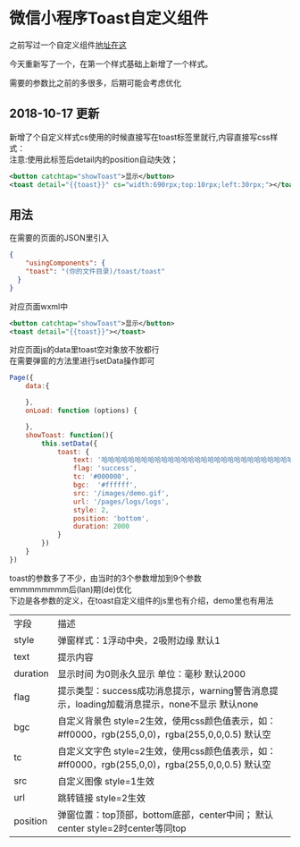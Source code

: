 # 微信小程序Toast自定义组件

之前写过一个自定义组件[地址在这](https://blog.csdn.net/anzhen9/article/details/80593542)

今天重新写了一个，在第一个样式基础上新增了一个样式。

需要的参数比之前的多很多，后期可能会考虑优化

## 2018-10-17 更新
新增了个自定义样式cs使用的时候直接写在toast标签里就行,内容直接写css样式：<br>
注意:使用此标签后detail内的position自动失效；<br>
```xml
<button catchtap="showToast">显示</button>
<toast detail="{{toast}}" cs="width:690rpx;top:10rpx;left:30rpx;"></toast>
```
## 用法

在需要的页面的JSON里引入<br>
```json
{
    "usingComponents": {
    "toast": "(你的文件目录)/toast/toast"
  }
}
```
对应页面wxml中<br>
```xml
<button catchtap="showToast">显示</button>
<toast detail="{{toast}}"></toast>
```
对应页面js的data里toast空对象放不放都行<br>
在需要弹窗的方法里进行setData操作即可<br>
```js
Page({
    data:{

    },
    onLoad: function (options) {

    },
    showToast: function(){
        this.setData({
            toast: {
                text: '哈哈哈哈哈哈哈哈哈哈哈哈哈哈哈哈哈哈哈哈哈哈哈哈哈哈哈哈哈哈哈哈哈哈哈哈',
                flag: 'success',
                tc: '#000000',
                bgc:  '#ffffff',
                src: '/images/demo.gif',
                url: '/pages/logs/logs',
                style: 2,
                position: 'bottom',
                duration: 2000
            }
        })
    }
})
```
toast的参数多了不少，由当时的3个参数增加到9个参数<br>
emmmmmmmm后(lan)期(de)优化<br>
下边是各参数的定义，在toast自定义组件的js里也有介绍，demo里也有用法<br>
<table>
    <tr>
        <td>字段</td>
        <td>描述</td>
    </tr>
    <tr>
        <td>style</td>
        <td>弹窗样式：1浮动中央，2吸附边缘   默认1</td>
    </tr>
    <tr>
        <td>text</td>
        <td>提示内容</td>
    </tr>
    <tr>
        <td>duration</td>
        <td>显示时间  为0则永久显示 单位：毫秒   默认2000</td>
    </tr>
    <tr>
        <td>flag</td>
        <td>提示类型：success成功消息提示，warning警告消息提示，loading加载消息提示，none不显示   默认none</td>
    </tr>
    <tr>
        <td>bgc</td>
        <td>自定义背景色    style=2生效，使用css颜色值表示，如：#ff0000，rgb(255,0,0)，rgba(255,0,0,0.5)    默认空</td>
    </tr>
    <tr>
        <td>tc</td>
        <td>自定义文字色    style=2生效，使用css颜色值表示，如：#ff0000，rgb(255,0,0)，rgba(255,0,0,0.5)    默认空</td>
    </tr>
    <tr>
        <td>src</td>
        <td>自定义图像    style=1生效</td>
    </tr>
    <tr>
        <td>url</td>
        <td>跳转链接    style=2生效</td>
    </tr>
    <tr>
        <td>position</td>
        <td>弹窗位置：top顶部，bottom底部，center中间；   默认center  style=2时center等同top</td>
    </tr>
</table>
